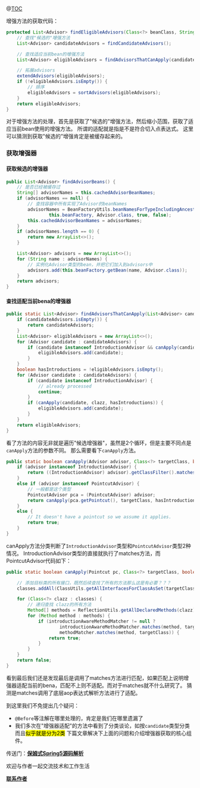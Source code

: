 
@[TOC](文章结构)

增强方法的获取代码：
```java
protected List<Advisor> findEligibleAdvisors(Class<?> beanClass, String beanName) {
    // 查找"候选的"增强方法
    List<Advisor> candidateAdvisors = findCandidateAdvisors();

    // 查找适应当前bean的增强方法
    List<Advisor> eligibleAdvisors = findAdvisorsThatCanApply(candidateAdvisors, beanClass, beanName);

    // 拓展advisors
    extendAdvisors(eligibleAdvisors);
    if (!eligibleAdvisors.isEmpty()) {
        // 排序
        eligibleAdvisors = sortAdvisors(eligibleAdvisors);
    }
    return eligibleAdvisors;
}
```
对于增强方法的处理，首先是获取了"候选的"增强方法，然后缩小范围，获取了适应当前bean使用的增强方法。
所谓的适配就是指是不是符合切入点表达式。
这里可以猜测到获取"候选的"增强肯定是被缓存起来的。

### 获取增强器

#### 获取候选的增强器
```java
public List<Advisor> findAdvisorBeans() {
    // 是否已经被缓存过
    String[] advisorNames = this.cachedAdvisorBeanNames;
    if (advisorNames == null) {
        // 查找容器中所有实现了Advisor的beanNames
        advisorNames = BeanFactoryUtils.beanNamesForTypeIncludingAncestors(
                this.beanFactory, Advisor.class, true, false);
        this.cachedAdvisorBeanNames = advisorNames;
    }
    if (advisorNames.length == 0) {
        return new ArrayList<>();
    }

    List<Advisor> advisors = new ArrayList<>();
    for (String name : advisorNames) {
        // 实例化Advisor类型的bean，并把它们加入到advisors中
        advisors.add(this.beanFactory.getBean(name, Advisor.class));
    }
    return advisors;
}
```
#### 查找适配当前bena的增强器

```java
public static List<Advisor> findAdvisorsThatCanApply(List<Advisor> candidateAdvisors, Class<?> clazz) {
    if (candidateAdvisors.isEmpty()) {
        return candidateAdvisors;
    }
    List<Advisor> eligibleAdvisors = new ArrayList<>();
    for (Advisor candidate : candidateAdvisors) {
        if (candidate instanceof IntroductionAdvisor && canApply(candidate, clazz)) {
            eligibleAdvisors.add(candidate);
        }
    }
    boolean hasIntroductions = !eligibleAdvisors.isEmpty();
    for (Advisor candidate : candidateAdvisors) {
        if (candidate instanceof IntroductionAdvisor) {
            // already processed
            continue;
        }
        if (canApply(candidate, clazz, hasIntroductions)) {
            eligibleAdvisors.add(candidate);
        }
    }
    return eligibleAdvisors;
}
```
看了方法的内容无非就是遍历"候选增强器"，虽然是2个循环，但是主要不同点是`canApply`方法的参数不同。
那么需要看下`canApply`方法。
```java
public static boolean canApply(Advisor advisor, Class<?> targetClass, boolean hasIntroductions) {
    if (advisor instanceof IntroductionAdvisor) {
        return ((IntroductionAdvisor) advisor).getClassFilter().matches(targetClass);
    }
    else if (advisor instanceof PointcutAdvisor) {
		// 一般都是这个类型
        PointcutAdvisor pca = (PointcutAdvisor) advisor;
        return canApply(pca.getPointcut(), targetClass, hasIntroductions);
    }
    else {
        // It doesn't have a pointcut so we assume it applies.
        return true;
    }
}
```
canApply方法分类判断了`IntroductionAdvisor`类型和`PointcutAdvisor`类型2种情况。
IntroductionAdvisor类型的直接就执行了matches方法，而PointcutAdvisor代码如下：
```java
public static boolean canApply(Pointcut pc, Class<?> targetClass, boolean hasIntroductions) {

    // 添加目标类的所有接口，既然后续查找了所有的方法那么这是有必要？？？
    classes.addAll(ClassUtils.getAllInterfacesForClassAsSet(targetClass));

    for (Class<?> clazz : classes) {
        // 递归查找 clazz的所有方法
        Method[] methods = ReflectionUtils.getAllDeclaredMethods(clazz);
        for (Method method : methods) {
            if (introductionAwareMethodMatcher != null ?
                    introductionAwareMethodMatcher.matches(method, targetClass, hasIntroductions) :
                    methodMatcher.matches(method, targetClass)) {
                return true;
            }
        }
    }
    return false;
}
```
看到最后我们还是发现最后是调用了matches方法进行匹配，如果匹配上说明增强器适配当前的bena，匹配不上则不适配。而对于matches就不什么研究了。
猜测是matches调用了底层aop表达式解析方法进行了适配。

到这里我们不免提出几个疑问：
* `@Before`等注解在哪里处理的，肯定是我们在哪里遗漏了
* 我们多次在"增强器适配"的方法中看到了分类谈论，如按`candidate`类型分类而且<mark>似乎就是分为2类</mark>
下篇文章解决下上面的问题和介绍增强器获取的核心组件。

传送门：<a href="https://gitee.com/firefish985/spring-framework-deepanalysis/tree/5.1.x#项目介绍">**保姆式Spring5源码解析**</a>

欢迎与作者一起交流技术和工作生活

<a href="https://gitee.com/firefish985/spring-framework-deepanalysis/tree/5.1.x#联系作者">**联系作者**</a>

